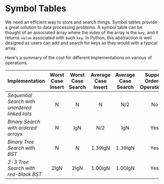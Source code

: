 # Symbol Tables

We need an efficient way to store and search things. Symbol tables provide a great solution to data processing problems. A symbol table can be thought of an associated array where the index of the array is the `key`, and it returns `value` associated with such `key`. In Python, this abstraction is well designed as users can add and search for keys as they would with a typical array.

Here's a summary of the cost for different implementations on various of operations.

|Implementation| Worst Case Insert|Worst Case Search|Average Case Insert|Average Case Search| Support Ordered Operations?|
|:--|:--:|:--:|:--:|:--:|:--:|
|*Sequential Search with unordered linked lists*| N | N | N | N/2| No|
|*Binary Search with ordered arrays*| N | lgN | N/2 | lgN | Yes |
|*Binary Tree Search with BST*| N | N | 1.39lgN | 1.39lgN| Yes|
|*2-3 Tree Search with red-black BST*| 2lgN | 2lgN | 1.00lgN | 1.00lgN| Yes|

